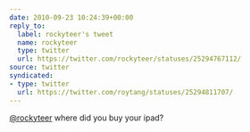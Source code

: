 ```yaml
---
date: 2010-09-23 10:24:39+00:00
reply_to:
  label: rockyteer's tweet
  name: rockyteer
  type: twitter
  url: https://twitter.com/rockyteer/statuses/25294767112/
source: twitter
syndicated:
- type: twitter
  url: https://twitter.com/roytang/statuses/25294811707/
---
```


[@rockyteer](https://twitter.com/rockyteer/) where did you buy your ipad?
